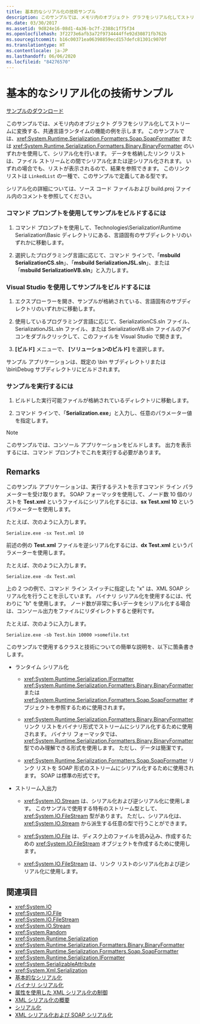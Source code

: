 ```yaml
---
title: 基本的なシリアル化の技術サンプル
description: このサンプルでは、メモリ内のオブジェクト グラフをシリアル化してストリームに変換する、CLR の機能の例を示します。 このサンプルは、SoapFormatter または BinaryFormatter を使用できます。
ms.date: 03/30/2017
ms.assetid: 9d824e16-08d1-4a36-bc7f-2388c1f75f34
ms.openlocfilehash: 3f2273e6afb3a72f9734444ffe92d30871fb762b
ms.sourcegitcommit: b16c00371ea06398859ecd157defc81301c9070f
ms.translationtype: HT
ms.contentlocale: ja-JP
ms.lasthandoff: 06/06/2020
ms.locfileid: "84276570"
---
```

# <a name="basic-serialization-technology-sample"></a>基本的なシリアル化の技術サンプル

[サンプルのダウンロード](https://download.microsoft.com/download/4/7/B/47B2164C-E780-4B10-8DE4-2CB5B886E0A6/Technologies/Serialization/Runtime%20Serialization/Basic.zip.exe)

このサンプルでは、メモリ内のオブジェクト グラフをシリアル化してストリームに変換する、共通言語ランタイムの機能の例を示します。 このサンプルでは、<xref:System.Runtime.Serialization.Formatters.Soap.SoapFormatter> または <xref:System.Runtime.Serialization.Formatters.Binary.BinaryFormatter> のいずれかを使用して、シリアル化を行います。 データを格納したリンク リストは、ファイル ストリームとの間でシリアル化または逆シリアル化されます。 いずれの場合でも、リストが表示されるので、結果を参照できます。 このリンク リストは `LinkedList` の一種で、このサンプルで定義してある型です。

シリアル化の詳細については、ソース コード ファイルおよび build.proj ファイル内のコメントを参照してください。

### <a name="to-build-the-sample-using-the-command-prompt"></a>コマンド プロンプトを使用してサンプルをビルドするには

1. コマンド プロンプトを使用して、Technologies\Serialization\Runtime Serialization\Basic ディレクトリにある、言語固有のサブディレクトリのいずれかに移動します。

2. 選択したプログラミング言語に応じて、コマンド ラインで、「**msbuild SerializationCS.sln**」、「**msbuild SerializationJSL.sln**」、または「**msbuild SerializationVB.sln**」と入力します。

### <a name="to-build-the-sample-using-visual-studio"></a>Visual Studio を使用してサンプルをビルドするには

1. エクスプローラーを開き、サンプルが格納されている、言語固有のサブディレクトリのいずれかに移動します。

2. 使用しているプログラミング言語に応じて、SerializationCS.sln ファイル、SerializationJSL.sln ファイル、または SerializationVB.sln ファイルのアイコンをダブルクリックして、このファイルを Visual Studio で開きます。

3. **[ビルド]** メニューで、 **[ソリューションのビルド]** を選択します。

 サンプル アプリケーションは、既定の \bin サブディレクトリまたは \bin\Debug サブディレクトリにビルドされます。

### <a name="to-run-the-sample"></a>サンプルを実行するには

1. ビルドした実行可能ファイルが格納されているディレクトリに移動します。

2. コマンド ラインで、「**Serialization.exe**」と入力し、任意のパラメーター値を指定します。

  > [!NOTE]
  > このサンプルでは、コンソール アプリケーションをビルドします。 出力を表示するには、コマンド プロンプトでこれを実行する必要があります。

## <a name="remarks"></a>Remarks

このサンプル アプリケーションは、実行するテストを示すコマンド ライン パラメーターを受け取ります。 SOAP フォーマッタを使用して、ノード数 10 個のリストを **Test.xml** というファイルにシリアル化するには、**sx Test.xml 10** というパラメーターを使用します。

たとえば、次のように入力します。

```console
Serialize.exe -sx Test.xml 10
```

前述の例の **Test.xml** ファイルを逆シリアル化するには、**dx Test.xml** というパラメーターを使用します。

たとえば、次のように入力します。

```console
Serialize.exe -dx Test.xml
```

上の 2 つの例で、コマンド ライン スイッチに指定した "x" は、XML SOAP シリアル化を行うことを示しています。 バイナリ シリアル化を使用するには、代わりに "b" を使用します。 ノード数が非常に多いデータをシリアル化する場合は、コンソール出力をファイルにリダイレクトすると便利です。

たとえば、次のように入力します。

```console
Serialize.exe -sb Test.bin 10000 >somefile.txt
```

このサンプルで使用するクラスと技術についての簡単な説明を、以下に箇条書きします。

- ランタイム シリアル化

  - <xref:System.Runtime.Serialization.IFormatter> <xref:System.Runtime.Serialization.Formatters.Binary.BinaryFormatter> または <xref:System.Runtime.Serialization.Formatters.Soap.SoapFormatter> オブジェクトを参照するために使用されます。

  - <xref:System.Runtime.Serialization.Formatters.Binary.BinaryFormatter> リンク リストをバイナリ形式でストリームにシリアル化するために使用されます。 バイナリ フォーマッタでは、<xref:System.Runtime.Serialization.Formatters.Binary.BinaryFormatter> 型でのみ理解できる形式を使用します。 ただし、データは簡潔です。

  - <xref:System.Runtime.Serialization.Formatters.Soap.SoapFormatter> リンク リストを SOAP 形式のストリームにシリアル化するために使用されます。 SOAP は標準の形式です。

- ストリーム入出力

  - <xref:System.IO.Stream> は、シリアル化および逆シリアル化に使用します。 このサンプルで使用する特有のストリーム型として、<xref:System.IO.FileStream> 型があります。 ただし、シリアル化は、<xref:System.IO.Stream> から派生する任意の型で行うことができます。

  - <xref:System.IO.File> は、ディスク上のファイルを読み込み、作成するための <xref:System.IO.FileStream> オブジェクトを作成するために使用します。

  - <xref:System.IO.FileStream> は、リンク リストのシリアル化および逆シリアル化に使用します。

## <a name="see-also"></a>関連項目

- <xref:System.IO>
- <xref:System.IO.File>
- <xref:System.IO.FileStream>
- <xref:System.IO.Stream>
- <xref:System.Random>
- <xref:System.Runtime.Serialization>
- <xref:System.Runtime.Serialization.Formatters.Binary.BinaryFormatter>
- <xref:System.Runtime.Serialization.Formatters.Soap.SoapFormatter>
- <xref:System.Runtime.Serialization.IFormatter>
- <xref:System.SerializableAttribute>
- <xref:System.Xml.Serialization>
- [基本的なシリアル化](basic-serialization.md)
- [バイナリ シリアル化](binary-serialization.md)
- [属性を使用した XML シリアル化の制御](controlling-xml-serialization-using-attributes.md)
- [XML シリアル化の概要](introducing-xml-serialization.md)
- [シリアル化](index.md)
- [XML シリアル化および SOAP シリアル化](xml-and-soap-serialization.md)
